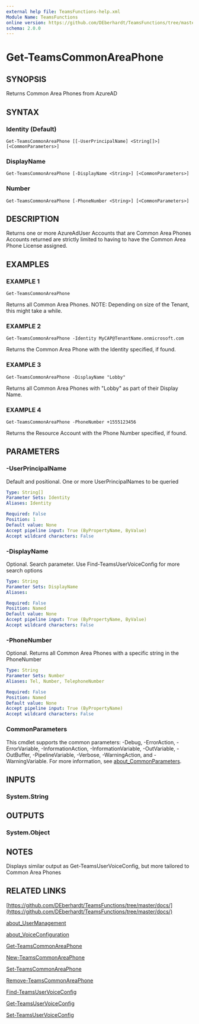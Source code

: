 ```yaml
---
external help file: TeamsFunctions-help.xml
Module Name: TeamsFunctions
online version: https://github.com/DEberhardt/TeamsFunctions/tree/master/docs/
schema: 2.0.0
---
```


# Get-TeamsCommonAreaPhone

## SYNOPSIS
Returns Common Area Phones from AzureAD

## SYNTAX

### Identity (Default)
```
Get-TeamsCommonAreaPhone [[-UserPrincipalName] <String[]>] [<CommonParameters>]
```

### DisplayName
```
Get-TeamsCommonAreaPhone [-DisplayName <String>] [<CommonParameters>]
```

### Number
```
Get-TeamsCommonAreaPhone [-PhoneNumber <String>] [<CommonParameters>]
```

## DESCRIPTION
Returns one or more AzureAdUser Accounts that are Common Area Phones
Accounts returned are strictly limited to having to have the Common Area Phone License assigned.

## EXAMPLES

### EXAMPLE 1
```
Get-TeamsCommonAreaPhone
```

Returns all Common Area Phones.
NOTE: Depending on size of the Tenant, this might take a while.

### EXAMPLE 2
```
Get-TeamsCommonAreaPhone -Identity MyCAP@TenantName.onmicrosoft.com
```

Returns the Common Area Phone with the Identity specified, if found.

### EXAMPLE 3
```
Get-TeamsCommonAreaPhone -DisplayName "Lobby"
```

Returns all Common Area Phones with "Lobby" as part of their Display Name.

### EXAMPLE 4
```
Get-TeamsCommonAreaPhone -PhoneNumber +1555123456
```

Returns the Resource Account with the Phone Number specified, if found.

## PARAMETERS

### -UserPrincipalName
Default and positional.
One or more UserPrincipalNames to be queried

```yaml
Type: String[]
Parameter Sets: Identity
Aliases: Identity

Required: False
Position: 1
Default value: None
Accept pipeline input: True (ByPropertyName, ByValue)
Accept wildcard characters: False
```

### -DisplayName
Optional.
Search parameter.
Use Find-TeamsUserVoiceConfig for more search options

```yaml
Type: String
Parameter Sets: DisplayName
Aliases:

Required: False
Position: Named
Default value: None
Accept pipeline input: True (ByPropertyName, ByValue)
Accept wildcard characters: False
```

### -PhoneNumber
Optional.
Returns all Common Area Phones with a specific string in the PhoneNumber

```yaml
Type: String
Parameter Sets: Number
Aliases: Tel, Number, TelephoneNumber

Required: False
Position: Named
Default value: None
Accept pipeline input: True (ByPropertyName)
Accept wildcard characters: False
```

### CommonParameters
This cmdlet supports the common parameters: -Debug, -ErrorAction, -ErrorVariable, -InformationAction, -InformationVariable, -OutVariable, -OutBuffer, -PipelineVariable, -Verbose, -WarningAction, and -WarningVariable. For more information, see [about_CommonParameters](http://go.microsoft.com/fwlink/?LinkID=113216).

## INPUTS

### System.String
## OUTPUTS

### System.Object
## NOTES
Displays similar output as Get-TeamsUserVoiceConfig, but more tailored to Common Area Phones

## RELATED LINKS

[https://github.com/DEberhardt/TeamsFunctions/tree/master/docs/](https://github.com/DEberhardt/TeamsFunctions/tree/master/docs/)

[about_UserManagement]()

[about_VoiceConfiguration]()

[Get-TeamsCommonAreaPhone]()

[New-TeamsCommonAreaPhone]()

[Set-TeamsCommonAreaPhone]()

[Remove-TeamsCommonAreaPhone]()

[Find-TeamsUserVoiceConfig]()

[Get-TeamsUserVoiceConfig]()

[Set-TeamsUserVoiceConfig]()

